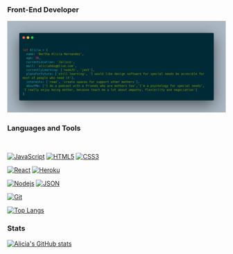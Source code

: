### Front-End Developer
![This is me](https://github.com/Aliciahdzg/Aliciahdzg/blob/main/Alicia.png)

### Languages and Tools

<br />

[![JavaScript](https://img.shields.io/badge/-JavaScript-black?style=flat&logo=javascript&link=https://github.com/Aliciahdzg)](https://github.com/Aliciahdzg) 
[![HTML5](https://img.shields.io/badge/-HTML5-E34F26?style=flat&logo=html5&logoColor=white&link=https://github.com/Aliciahdzg)](https://github.com/Aliciahdzg) 
[![CSS3](https://img.shields.io/badge/-CSS3-1572B6?style=flat&logo=css3&link=https://github.com/Aliciahdzg)](https://github.com/Aliciahdzg) 

[![React](https://img.shields.io/badge/-React-black?style=flat&logo=react&link=https://github.com/Aliciahdzg)](https://github.com/Aliciahdzg) 
[![Heroku](https://img.shields.io/badge/-Heroku-gray?style=flat&logo=heroku&link=https://github.com/Aliciahdzg)](https://github.com/Aliciahdzg) 

[![Nodejs](https://img.shields.io/badge/-Nodejs-green?style=flat&logo=Node.js&link=https://github.com/Aliciahdzg)](https://github.com/Aliciahdzg) 
[![JSON](https://img.shields.io/badge/-json-02569B?style=flat&logo=json&link=https://github.com/Aliciahdzg)](https://github.com/Aliciahdzg)

[![Git](https://img.shields.io/badge/-Git-black?style=flat&logo=git&link=https://github.com/Aliciahdzg)](https://github.com/Aliciahdzg) 

[![Top Langs](https://github-readme-stats.vercel.app/api/top-langs/?username=Aliciahdzg&layout=compact)](https://github.com/Aliciahdzg/github-readme-stats)

### Stats

[![Alicia's GitHub stats](https://github-readme-stats.vercel.app/api?username=Aliciahdzg&show_icons=true&theme=vue-dark)](https://github.com/Aliciahdzg/github-readme-stats)

<!--
**Aliciahdzg/Aliciahdzg** is a ✨ _special_ ✨ repository because its `README.md` (this file) appears on your GitHub profile.

Here are some ideas to get you started:

- 🔭 I’m currently working on ...
- 🌱 I’m currently learning ...
- 👯 I’m looking to collaborate on ...
- 🤔 I’m looking for help with ...
- 💬 Ask me about ...
- 📫 How to reach me: ...
- 😄 Pronouns: ...
- ⚡ Fun fact: ...
-->
